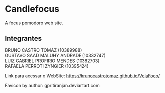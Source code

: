 # Candlefocus
A focus pomodoro web site.

<h2>Integrantes</h2>
BRUNO CASTRO TOMAZ (10389988)<br>
GUSTAVO SAAD MALUHY ANDRADE (10332747)<br>
LUIZ GABRIEL PROFIRIO MENDES (10382703)<br>
RAFAELA PERROTI ZYNGIER (10395424)<br>


Link para acessar o WebSite:
https://brunocastrotomaz.github.io/VelaFoco/

Favicon by author:
gpritiranjan.deviantart.com
